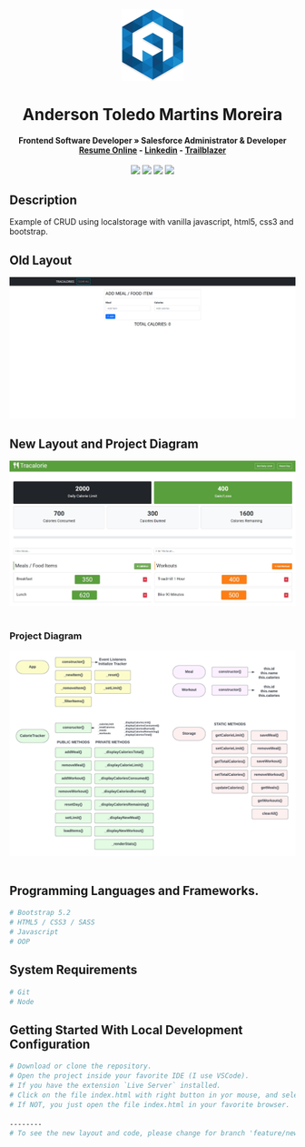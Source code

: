 <div align="center">
  <img src="readme/logo/favicon.png" />
  <h1>Anderson Toledo Martins Moreira</h1>
  <h4>
    Frontend Software Developer » Salesforce Administrator & Developer <br />
    <a href="http://www.atmm.dev" target="_blank">Resume Online</a> -
    <a href="https://www.linkedin.com/in/atmmoreira" target="_blank">Linkedin</a> -
    <a href="https://trailblazer.me/id/atmmdev" target="_blank">Trailblazer</a>
  </h4>
</div>

<!-- References for Create budgets :: https://shields.io/category/build -->
<div align="center">
  <img src="https://img.shields.io/static/v1?label=STATUS&message=complete&color=blue&style=for-the-badge"/> <img src="https://img.shields.io/static/v1?label=Javascript&message=ES6*&color=yellow&style=for-the-badge"/> <img src="https://img.shields.io/static/v1?label=Bootstrap&message=5.1.3&color=green&style=for-the-badge"/> <img src="https://img.shields.io/static/v1?label=SASS&message=1.45.1&color=pink&style=for-the-badge"/>
</div>

## Description
Example of CRUD using localstorage with vanilla javascript, html5, css3 and bootstrap.

## Old Layout

<div align="center">
  <img src="readme/layout/tracalories.jpg" alt="Login"/>
</div>

## New Layout and Project Diagram

<div align="center">
  <img src="readme/layout/new-layout.jpg" alt="New Layout"/>
</div>

<br>

### Project Diagram

<div align="center">
  <img src="readme/layout/project_diagram.png" alt="Project Diagram"/>
</div>

<br>

## Programming Languages and Frameworks.
```Bash
# Bootstrap 5.2
# HTML5 / CSS3 / SASS
# Javascript
# OOP
```

## System Requirements
```Bash
# Git
# Node
```

## Getting Started With Local Development Configuration

```bash
# Download or clone the repository.
# Open the project inside your favorite IDE (I use VSCode).
# If you have the extension `Live Server` installed.
# Click on the file index.html with right button in yor mouse, and select `Open with Live server`
# If NOT, you just open the file index.html in your favorite browser.

--------
# To see the new layout and code, please change for branch 'feature/new-layout'.

```